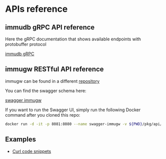 # APIs reference

## immudb gRPC API reference

Here the gRPC documentation that shows available endpoints with protobuffer protocol

[immudb gRPC](immudb/grpc-interface.md)

## immugw RESTful API reference
immugw can be found in a different [repository](https://github.com/codenotary/immugw)

You can find the swagger schema here:

[swagger immugw](https://github.com/codenotary/immugw/blob/master/pkg/api/gw.schema.swagger.json)

If you want to run the Swagger UI, simply run the following Docker command after you cloned this repo:

```bash
docker run -d -it -p 8081:8080 --name swagger-immugw -v ${PWD}/pkg/api/gw.schema.swagger.json:/openapi.json -e SWAGGER_JSON=/openapi.json  swaggerapi/swagger-ui
```

## Examples
* [Curl code snippets](immugw/curl.md)
